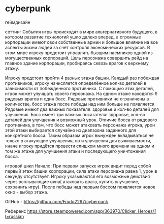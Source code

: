# cyberpunk
геймдизайн

сеттинг 
События игры происходят в мире альтернативного будущего, в котором развитие технологий ушло далеко вперед, а огромные корпорации имеют свои собственные армии и большое влияние на все аспекты жизни людей за счёт контроля экономических ресурсов. В этом мире игроку предстоит управлять бывшим наемников одной из могущественных корпораций. Цель персонажа совершить рейд на главное здание корпорации, пробираясь сквозь врагов к верхнему этажу. 


Игроку предстоит пройти 4 разных этажа башни. 
Каждый раз побеждая противников, игроку начисляется определённое кол-во деталей в зависимости от побежденного противника. С помощью этих деталей, игрок может улучшать своего персонажа. 
На одном этаже находятся 9 рядовых врагов и один босс. Рядовые противники не ограничены в количестве, босс этажа после победы над ним больше не появляется. Рядовые имеют два важных показателя: здоровье и кол-во деталей для улучшения. 
Босс имеет три важных показателя: здоровье, кол-во деталей для улучшения и возможный урон. Отличие босса от рядового противника, в том, что босс может атаковать персонажа игрока, урон этой атаки выбирается случайно из диапазона заданного для конкретного босса. Таким образом игрок вынужден вкладываться не только в атакующие улучшения, но и улучшения для выживаемости, иначе игроку придётся провести слишком много времени на одном и том же этаже для улучшения атаки и последующего уничтожения босса.


игровой цикл
Начало: При первом запуске игрок видит перед собой первый этаж башни корпорации, сила атаки персонажа равна 1, урон в секунду отсутствует. Игроку указываются его возможные действия через всплывающие окна( атаковать врага, купить улучшение, сохранить игру). После победы над первым боссом появляется новое окно - выбор этажа. 

GitHub - https://github.com/Frodo2297/cyberpunk

Референс https://store.steampowered.com/app/363970/Clicker_Heroes/?l=russian 


